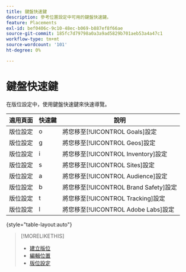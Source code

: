 ```yaml
---
title: 鍵盤快速鍵
description: 參考位置設定中可用的鍵盤快速鍵。
feature: Placements
exl-id: bef0406c-9c10-48ec-b069-b887ef8f66ae
source-git-commit: 185fc7d79798a0a3a9ad5829b701aeb53a4a47c1
workflow-type: tm+mt
source-wordcount: '101'
ht-degree: 0%

---
```


# 鍵盤快速鍵

在版位設定中，使用鍵盤快速鍵來快速導覽<!-- and to create ads and placements -->。

| 適用頁面 | 快速鍵 | 說明 |
| ---------------| ----------- | ---------------------- |
| 版位設定 | o | 將您移至[!UICONTROL Goals]設定 |
| 版位設定 | g | 將您移至[!UICONTROL Geos]設定 |
| 版位設定 | i | 將您移至[!UICONTROL Inventory]設定 |
| 版位設定 | s | 將您移至[!UICONTROL Sites]設定 |
| 版位設定 | a | 將您移至[!UICONTROL Audience]設定 |
| 版位設定 | b | 將您移至[!UICONTROL Brand Safety]設定 |
| 版位設定 | t | 將您移至[!UICONTROL Tracking]設定 |
| 版位設定 | l | 將您移至[!UICONTROL Adobe Labs]設定 |

{style=&quot;table-layout:auto&quot;}

<!-- | Legacy placement settings | npv | Lets you create a new video placement | -->
<!-- | Legacy placement settings | npd | Lets you create a new display placement | -->
<!-- | Legacy placement settings | nav | Lets you create a new video ad | -->
<!-- | Legacy placement settings | nad | Lets you create a new display ad| -->

>[!MORELIKETHIS]
>
>* [建立版位](/help/dsp/campaign-management/placements/placement-create.md)
>* [編輯位置](/help/dsp/campaign-management/placements/placement-edit.md)
>* [版位設定](/help/dsp/campaign-management/placements/placement-settings.md)


